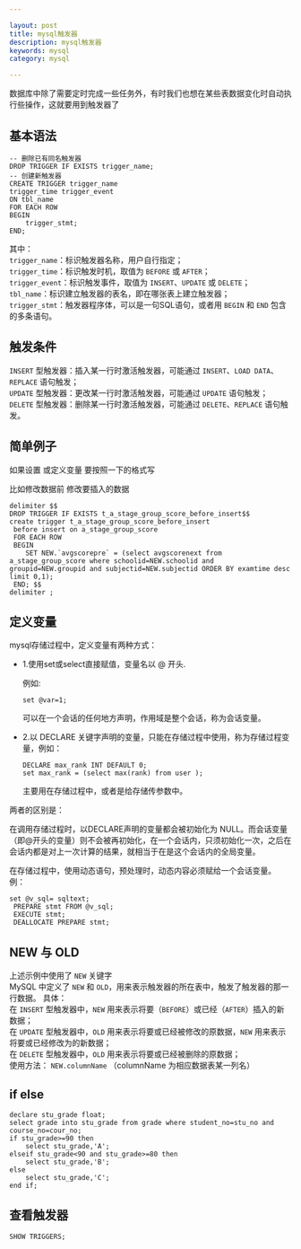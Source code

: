```yaml
---

layout: post
title: mysql触发器
description: mysql触发器
keywords: mysql
category: mysql

---
```


数据库中除了需要定时完成一些任务外，有时我们也想在某些表数据变化时自动执行些操作，这就要用到触发器了
## 基本语法

	-- 删除已有同名触发器
	DROP TRIGGER IF EXISTS trigger_name;
	-- 创建新触发器
	CREATE TRIGGER trigger_name 
	trigger_time trigger_event 
	ON tbl_name 
	FOR EACH ROW
	BEGIN
		trigger_stmt;
	END;

其中：  
`trigger_name`：标识触发器名称，用户自行指定；  
`trigger_time`：标识触发时机，取值为 `BEFORE` 或 `AFTER`；  
`trigger_event`：标识触发事件，取值为 `INSERT`、`UPDATE` 或 `DELETE`；  
`tbl_name`：标识建立触发器的表名，即在哪张表上建立触发器；  
`trigger_stmt`：触发器程序体，可以是一句SQL语句，或者用 `BEGIN` 和 `END` 包含的多条语句。  

## 触发条件

`INSERT` 型触发器：插入某一行时激活触发器，可能通过 `INSERT`、`LOAD DATA`、`REPLACE` 语句触发；  
`UPDATE` 型触发器：更改某一行时激活触发器，可能通过 `UPDATE` 语句触发；  
`DELETE` 型触发器：删除某一行时激活触发器，可能通过 `DELETE`、`REPLACE` 语句触发。  

## 简单例子

如果设置 或定义变量 要按照一下的格式写



比如修改数据前 修改要插入的数据

```mysql
delimiter $$
DROP TRIGGER IF EXISTS t_a_stage_group_score_before_insert$$
create trigger t_a_stage_group_score_before_insert
 before insert on a_stage_group_score
 FOR EACH ROW
 BEGIN 
	SET NEW.`avgscorepre` = (select avgscorenext from a_stage_group_score where schoolid=NEW.schoolid and groupid=NEW.groupid and subjectid=NEW.subjectid ORDER BY examtime desc limit 0,1);
 END; $$
delimiter ; 
```

## 定义变量

 mysql存储过程中，定义变量有两种方式：

+ 1.使用set或select直接赋值，变量名以 @ 开头.

   例如:

  ```mysql
  set @var=1;
  ```

  可以在一个会话的任何地方声明，作用域是整个会话，称为会话变量。

+ 2.以 DECLARE 关键字声明的变量，只能在存储过程中使用，称为存储过程变量，例如：

  ```mysql
  DECLARE max_rank INT DEFAULT 0;  
  set max_rank = (select max(rank) from user );  
  ```

  主要用在存储过程中，或者是给存储传参数中。

 两者的区别是：

 在调用存储过程时，以DECLARE声明的变量都会被初始化为 NULL。而会话变量（即@开头的变量）则不会被再初始化，在一个会话内，只须初始化一次，之后在会话内都是对上一次计算的结果，就相当于在是这个会话内的全局变量。

 在存储过程中，使用动态语句，预处理时，动态内容必须赋给一个会话变量。
 例：

```mysql
set @v_sql= sqltext;
 PREPARE stmt FROM @v_sql;  
 EXECUTE stmt;     
 DEALLOCATE PREPARE stmt;
```



## NEW 与 OLD

上述示例中使用了 `NEW` 关键字  
MySQL 中定义了 `NEW` 和 `OLD`，用来表示触发器的所在表中，触发了触发器的那一行数据。
具体：  
在 `INSERT` 型触发器中，`NEW` 用来表示将要（`BEFORE`）或已经（`AFTER`）插入的新数据；  
在 `UPDATE` 型触发器中，`OLD` 用来表示将要或已经被修改的原数据，`NEW` 用来表示将要或已经修改为的新数据；  
在 `DELETE` 型触发器中，`OLD` 用来表示将要或已经被删除的原数据；  
使用方法： `NEW.columnName` （columnName 为相应数据表某一列名）  



## if else

```mysql
declare stu_grade float;  
select grade into stu_grade from grade where student_no=stu_no and course_no=cour_no;  
if stu_grade>=90 then 
    select stu_grade,'A';  
elseif stu_grade<90 and stu_grade>=80 then 
    select stu_grade,'B';  
else 
    select stu_grade,'C';  
end if; 
```



## 查看触发器

	SHOW TRIGGERS;